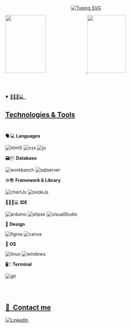 <p align="center">
 <a href="https://git.io/typing-svg"><img src="https://readme-typing-svg.demolab.com?font=Fira+Code&weight=700&pause=3000&color=F7F7F7&random=false&width=435&lines=Ol%C3%A1+mundo!;Me+chamo+Guilherme+Neris;Bem+vindos+ao+meu+perfil" alt="Typing SVG" /></a> </p>

<a href="https://github.com/GuilhermeNeris">
<img height="180em" width="50%" src="https://github-readme-stats.vercel.app/api?username=GuilhermeNeris&show_icons=true&theme=dark&include_all_commits=true&count_private=true">
<img height="180em" width="49%" src="https://github-readme-stats.vercel.app/api/top-langs/?username=GuilhermeNeris&layout=compact&langs_count=7&theme=dark">

<br><br>
<details open>
<summary>👨🏾‍💻💻 &nbsp;<h2>Technologies & Tools<h2></summary>

<div style="display: inline-block">
  
  🗣💻 <b>Languages</b>
  <div style="display: inline-block">
  <img alt="html5" src="https://img.shields.io/badge/HTML5-E34F26?style=for-the-badge&logo=html5&logoColor=white" >
  <img alt="css" src="https://img.shields.io/badge/CSS3-1572B6?style=for-the-badge&logo=css3&logoColor=white" >
  <img alt="js" src="https://img.shields.io/badge/JavaScript-F7DF1E?style=for-the-badge&logo=javascript&logoColor=white">
  </div>

  
  🗃📦 <b>Database</b>
  <div style="display: inline-block">
  <img alt="workbanch" src="https://img.shields.io/badge/MySQL-005C84?style=for-the-badge&logo=mysql&logoColor=white" >
  <img alt="sqlserver" src="https://img.shields.io/badge/Microsoft_SQL_Server-CC2927?style=for-the-badge&logo=microsoft-sql-server&logoColor=white" >
  </div>

  
  ⚙📚 <b>Framework & Library</b>
  <div style="display: inline-block">
  <img alt="chartJs" src="https://img.shields.io/badge/Chart.js-FF6384?style=for-the-badge&logo=chartdotjs&logoColor=white">
  <img alt="nodeJs" src="https://img.shields.io/badge/Node.js-339933?style=for-the-badge&logo=nodedotjs&logoColor=white">
  <img alt="" src="">
    </div>
  
  
  👨🏾‍💻💻 <b>IDE</b>
  <div style="display: inline-block">
  <img alt="arduino" src="https://img.shields.io/badge/Arduino_IDE-00979D?style=for-the-badge&logo=arduino&logoColor=white">
  <img alt="elipse" src="https://img.shields.io/badge/Eclipse-2C2255?style=for-the-badge&logo=eclipse&logoColor=white">
  <img alt="visualStudio" src="https://img.shields.io/badge/Visual_Studio_Code-0078D4?style=for-the-badge&logo=visual%20studio%20code&logoColor=white">
  <img alt="" src="">
    </div>

  
  🎨 <b>Design</b>
  <div style="display: inline-block">
  <img alt="figma" src="https://img.shields.io/badge/Figma-F24E1E?style=for-the-badge&logo=figma&logoColor=white" >
  <img alt="canva" src="https://img.shields.io/badge/Canva-%2300C4CC.svg?&style=for-the-badge&logo=Canva&logoColor=white">
  </div>

  
  🧠 <b>OS</b>
  <div style="display: inline-block">
  <img alt="linux" src="https://img.shields.io/badge/Linux-FCC624?style=for-the-badge&logo=linux&logoColor=white" >
  <img alt="windows" src="https://img.shields.io/badge/Windows-0078D6?style=for-the-badge&logo=windows&logoColor=white">
  </div>

  
  🖥🖱 <b>Terminal</b>
  <div style="display: inline-block">
  <img alt="git" src="https://img.shields.io/badge/GIT-E44C30?style=for-the-badge&logo=git&logoColor=white" >
  </div>
  
  </div>
  </details>

<br><br>

## 📱 &nbsp;Contact me

<div style="display: inline-block">
  
  <a href="https://www.linkedin.com/in/guilhermeneris/" target="_blank">
<img src="https://img.shields.io/badge/-LinkedIn-blue?style=flat-square&logo=Linkedin&logoColor=white" alt="LinkedIn">
  </a>
  
  </div>
  
<!--
**GuilhermeNeris/GuilhermeNeris** is a ✨ _special_ ✨ repository because its `README.md` (this file) appears on your GitHub profile.

Here are some ideas to get you started:

- 🔭 I’m currently working on ...
- 🌱 I’m currently learning ...
- 👯 I’m looking to collaborate on ...
- 🤔 I’m looking for help with ...
- 💬 Ask me about ...
- 📫 How to reach me: ...
- 😄 Pronouns: ...
- ⚡ Fun fact: ...
-->
